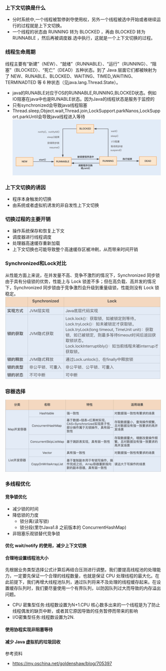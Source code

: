 ### 上下文切换是什么
+ 分时系统中,一个线程被暂停剥夺使用权，另外一个线程被选中开始或者继续运行的过程就是上下文切换。
+ 一个线程的状态由 RUNNING 转为 BLOCKED ，再由 BLOCKED 转为 RUNNABLE ，然后再被调度器.选中执行，这就是一个上下文切换的过程。

### 线程生命周期
线程主要有“新建”（NEW）、“就绪”（RUNNABLE）、“运行”（RUNNING）、“阻塞”（BLOCKED）、“死亡”（DEAD）五种状态。到了 Java 层面它们都被映射为了 NEW、RUNABLE、BLOCKED、WAITING、TIMED_WAITING、TERMINADTED 等 6 种状态（见java.lang.Thread.State）。
+ java的RUNABLE对应于OS的RUNNABLE,RUNNING,BLOCKED状态。例如IO阻塞在java中也是RUNABLE状态。因为Java的线程状态是服务于监控的
+ 只有synchronized会导致java线程阻塞
+ Thread.sleep,Object.wait,Thread.join,LockSupport.parkNanos,LockSupport.parkUntil会导致java线程进入等待
![avatar](https://raw.githubusercontent.com/pigXu/pig/master/note/images/9.jpg)

### 上下文切换的诱因
+ 程序本身触发的切换
+ 由系统或者虚拟机诱发的非自发性上下文切换

### 切换过程的主要开销
+ 操作系统保存和恢复上下文
+ 调度器进行线程调度
+ 处理器高速缓存重新加载
+ 上下文切换也可能导致整个高速缓存区被冲刷，从而带来时间开销

### Synchronized和Lock对比
从性能方面上来说，在并发量不高、竞争不激烈的情况下，Synchronized 同步锁由于具有分级锁的优势，性能上与 Lock 锁差不多；但在高负载、高并发的情况下，Synchronized 同步锁由于竞争激烈会升级到重量级锁，性能则没有 Lock 锁稳定。
![avatar](https://raw.githubusercontent.com/pigXu/pig/master/note/images/11.jpg)

### 容器选择
![avatar](https://raw.githubusercontent.com/pigXu/pig/master/note/images/10.jpg)

### 多线程优化
#### 竞争锁优化
+ 减少锁的时间
+ 降低锁的力度
    - 锁分离(读写锁)
    - 锁分段(里尔Java1.8 之前版本的 ConcurrentHashMap)
+ 非阻塞乐观锁替代竞争锁

#### 优化 wait/notify 的使用，减少上下文切换

#### 合理地设置线程池大小
先根据业务类型选择公式计算后再结合压测进行调整。我们要提高线程池的处理能力，一定要先保证一个合理的线程数量，也就是保证 CPU 处理线程的最大化。在此前提下，我们再增大线程池队列，通过队列将来不及处理的线程缓存起来。在设置缓存队列时，我们要尽量使用一个有界队列，以防因队列过大而导致的内存溢出问题。
+ CPU 密集型任务:线程数设置为N+1.CPU 核心数多出来的一个线程是为了防止线程偶发的缺页中断，或者其它原因导致的任务暂停而带来的影响
+ I/O密集型任务:线程数设置为2N.

#### 使用协程实现非阻塞等待
#### 减少 Java 虚拟机的垃圾回收



参考资料
+ https://my.oschina.net/goldenshaw/blog/705397

